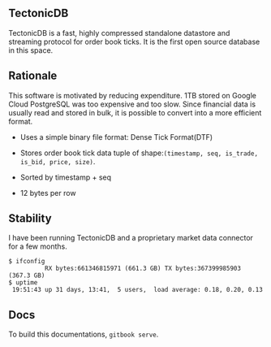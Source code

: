 ## TectonicDB

TectonicDB is a fast, highly compressed standalone datastore and streaming protocol for order book ticks. It is the first open source database in this space.

## Rationale

This software is motivated by reducing expenditure. 1TB stored on Google Cloud PostgreSQL was too expensive and too slow. Since financial data is usually read and stored in bulk, it is possible to convert into a more efficient format.

* Uses a simple binary file format: Dense Tick Format\(DTF\)

* Stores order book tick data tuple of shape:`(timestamp, seq, is_trade, is_bid, price, size)`.

* Sorted by timestamp + seq

* 12 bytes per row

## Stability

I have been running TectonicDB and a proprietary market data connector for a few months.

```
$ ifconfig
          RX bytes:661346815971 (661.3 GB) TX bytes:367399985903 (367.3 GB)
$ uptime
 19:51:43 up 31 days, 13:41,  5 users,  load average: 0.18, 0.20, 0.13
```

## Docs

To build this documentations, `gitbook serve`.
